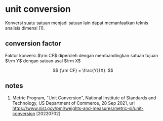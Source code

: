 # unit conversion
Konversi suatu satuan menjadi satuan lain dapat memanfaatkan teknis analisis dimensi [1].

## conversion factor
Faktor konversi $\rm CF$ diperoleh dengan membandingkan satuan tujuan $\rm Y$ dengan satuan asal $\rm X$

$$
{\rm CF} = \frac{Y}{X}.
$$

## notes
1. <a name='ref1'></a>Metric Program, "Unit Conversion", National Institute of Standards and Technology, US Department of Commerce, 28 Sep 2021, url <https://www.nist.gov/pml/weights-and-measures/metric-si/unit-conversion> [20220702]
